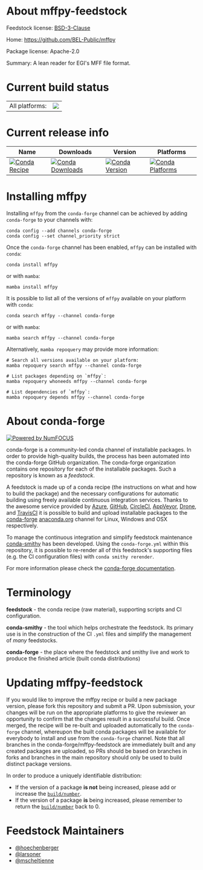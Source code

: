 About mffpy-feedstock
=====================

Feedstock license: [BSD-3-Clause](https://github.com/conda-forge/mffpy-feedstock/blob/main/LICENSE.txt)

Home: https://github.com/BEL-Public/mffpy

Package license: Apache-2.0

Summary: A lean reader for EGI's MFF file format.

Current build status
====================


<table><tr><td>All platforms:</td>
    <td>
      <a href="https://dev.azure.com/conda-forge/feedstock-builds/_build/latest?definitionId=11273&branchName=main">
        <img src="https://dev.azure.com/conda-forge/feedstock-builds/_apis/build/status/mffpy-feedstock?branchName=main">
      </a>
    </td>
  </tr>
</table>

Current release info
====================

| Name | Downloads | Version | Platforms |
| --- | --- | --- | --- |
| [![Conda Recipe](https://img.shields.io/badge/recipe-mffpy-green.svg)](https://anaconda.org/conda-forge/mffpy) | [![Conda Downloads](https://img.shields.io/conda/dn/conda-forge/mffpy.svg)](https://anaconda.org/conda-forge/mffpy) | [![Conda Version](https://img.shields.io/conda/vn/conda-forge/mffpy.svg)](https://anaconda.org/conda-forge/mffpy) | [![Conda Platforms](https://img.shields.io/conda/pn/conda-forge/mffpy.svg)](https://anaconda.org/conda-forge/mffpy) |

Installing mffpy
================

Installing `mffpy` from the `conda-forge` channel can be achieved by adding `conda-forge` to your channels with:

```
conda config --add channels conda-forge
conda config --set channel_priority strict
```

Once the `conda-forge` channel has been enabled, `mffpy` can be installed with `conda`:

```
conda install mffpy
```

or with `mamba`:

```
mamba install mffpy
```

It is possible to list all of the versions of `mffpy` available on your platform with `conda`:

```
conda search mffpy --channel conda-forge
```

or with `mamba`:

```
mamba search mffpy --channel conda-forge
```

Alternatively, `mamba repoquery` may provide more information:

```
# Search all versions available on your platform:
mamba repoquery search mffpy --channel conda-forge

# List packages depending on `mffpy`:
mamba repoquery whoneeds mffpy --channel conda-forge

# List dependencies of `mffpy`:
mamba repoquery depends mffpy --channel conda-forge
```


About conda-forge
=================

[![Powered by
NumFOCUS](https://img.shields.io/badge/powered%20by-NumFOCUS-orange.svg?style=flat&colorA=E1523D&colorB=007D8A)](https://numfocus.org)

conda-forge is a community-led conda channel of installable packages.
In order to provide high-quality builds, the process has been automated into the
conda-forge GitHub organization. The conda-forge organization contains one repository
for each of the installable packages. Such a repository is known as a *feedstock*.

A feedstock is made up of a conda recipe (the instructions on what and how to build
the package) and the necessary configurations for automatic building using freely
available continuous integration services. Thanks to the awesome service provided by
[Azure](https://azure.microsoft.com/en-us/services/devops/), [GitHub](https://github.com/),
[CircleCI](https://circleci.com/), [AppVeyor](https://www.appveyor.com/),
[Drone](https://cloud.drone.io/welcome), and [TravisCI](https://travis-ci.com/)
it is possible to build and upload installable packages to the
[conda-forge](https://anaconda.org/conda-forge) [anaconda.org](https://anaconda.org/)
channel for Linux, Windows and OSX respectively.

To manage the continuous integration and simplify feedstock maintenance
[conda-smithy](https://github.com/conda-forge/conda-smithy) has been developed.
Using the ``conda-forge.yml`` within this repository, it is possible to re-render all of
this feedstock's supporting files (e.g. the CI configuration files) with ``conda smithy rerender``.

For more information please check the [conda-forge documentation](https://conda-forge.org/docs/).

Terminology
===========

**feedstock** - the conda recipe (raw material), supporting scripts and CI configuration.

**conda-smithy** - the tool which helps orchestrate the feedstock.
                   Its primary use is in the construction of the CI ``.yml`` files
                   and simplify the management of *many* feedstocks.

**conda-forge** - the place where the feedstock and smithy live and work to
                  produce the finished article (built conda distributions)


Updating mffpy-feedstock
========================

If you would like to improve the mffpy recipe or build a new
package version, please fork this repository and submit a PR. Upon submission,
your changes will be run on the appropriate platforms to give the reviewer an
opportunity to confirm that the changes result in a successful build. Once
merged, the recipe will be re-built and uploaded automatically to the
`conda-forge` channel, whereupon the built conda packages will be available for
everybody to install and use from the `conda-forge` channel.
Note that all branches in the conda-forge/mffpy-feedstock are
immediately built and any created packages are uploaded, so PRs should be based
on branches in forks and branches in the main repository should only be used to
build distinct package versions.

In order to produce a uniquely identifiable distribution:
 * If the version of a package **is not** being increased, please add or increase
   the [``build/number``](https://docs.conda.io/projects/conda-build/en/latest/resources/define-metadata.html#build-number-and-string).
 * If the version of a package **is** being increased, please remember to return
   the [``build/number``](https://docs.conda.io/projects/conda-build/en/latest/resources/define-metadata.html#build-number-and-string)
   back to 0.

Feedstock Maintainers
=====================

* [@hoechenberger](https://github.com/hoechenberger/)
* [@larsoner](https://github.com/larsoner/)
* [@mscheltienne](https://github.com/mscheltienne/)

